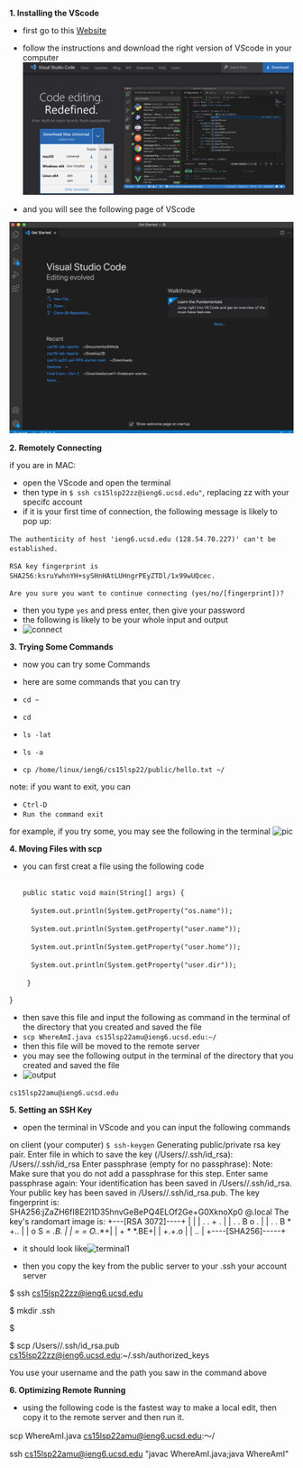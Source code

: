 **1. Installing the VScode**
- first go to this [Website](https://code.visualstudio.com/)
- follow the instructions and download the right version of VScode in your computer
![VScode1](https://github.com/hahacen/lab-report1/blob/main/%E5%B1%8F%E5%B9%95%E5%BF%AB%E7%85%A7%202022-04-10%2017.33.30.png)

- and you will see the following page of VScode

![VScode2](https://github.com/hahacen/lab-report1/blob/main/481649652336_.pic.jpg)

**2. Remotely Connecting**

if you are in MAC:
- open the VScode and open the terminal
- then type in ```$ ssh cs15lsp22zz@ieng6.ucsd.edu"```, replacing zz with your specifc account
- if it is your first time of connection, the following message is likely to pop up:

 ```The authenticity of host 'ieng6.ucsd.edu (128.54.70.227)' can't be established.```
 
 ```RSA key fingerprint is SHA256:ksruYwhnYH+sySHnHAtLUHngrPEyZTDl/1x99wUQcec.```
 
 ```Are you sure you want to continue connecting (yes/no/[fingerprint])?```

- then you type ```yes``` and press enter, then give your password
- the following is likely to be your whole input and output
- ![connect](https://github.com/hahacen/lab-report1/blob/main/%E5%B1%8F%E5%B9%95%E5%BF%AB%E7%85%A7%202022-04-10%2017.45.30.png)


**3. Trying Some Commands**
- now you can try some Commands 
- here are some commands that you can try 

- ```cd ~```
- ```cd```
- ```ls -lat```
- ```ls -a```
- ```cp /home/linux/ieng6/cs15lsp22/public/hello.txt ~/```

note: if you want to exit, you can 
- ```Ctrl-D```
- ```Run the command exit```

for example, if you try some, you may see the following in the terminal
![pic](https://github.com/hahacen/lab-report1/blob/main/471649652063_.pic.jpg)

**4. Moving Files with scp**
- you can first creat a file using the following code
  
  ```class WhereAmI {
  
  public static void main(String[] args) {
  
    System.out.println(System.getProperty("os.name"));
    
    System.out.println(System.getProperty("user.name"));
    
    System.out.println(System.getProperty("user.home"));
    
    System.out.println(System.getProperty("user.dir"));
    
   }
  
}

- then save this file and input the following as command in the terminal of the directory that you created and saved the file
- ```scp WhereAmI.java cs15lsp22amu@ieng6.ucsd.edu:~/```
- then this file will be moved to the remote server
- you may see the following output in the terminal of the directory that you created and saved the file
- ![output](https://github.com/hahacen/cse15l-lab-reports/blob/main/451649647571_.pic.jpg)

```cs15lsp22amu@ieng6.ucsd.edu```



**5. Setting an SSH Key**
- open the terminal in VScode and you can input the following commands


on client (your computer)
```$ ssh-keygen```
Generating public/private rsa key pair.
Enter file in which to save the key (/Users/<user-name>/.ssh/id_rsa): /Users/<user-name>/.ssh/id_rsa
Enter passphrase (empty for no passphrase): 
Note: Make sure that you do not add a passphrase for this step.
Enter same passphrase again: 
Your identification has been saved in /Users/<user-name>/.ssh/id_rsa.
Your public key has been saved in /Users/<user-name>/.ssh/id_rsa.pub.
The key fingerprint is:
SHA256:jZaZH6fI8E2I1D35hnvGeBePQ4ELOf2Ge+G0XknoXp0 <user-name>@<system>.local
The key's randomart image is:
+---[RSA 3072]----+
|                 |
|       . . + .   |
|      . . B o .  |
|     . . B * +.. |
|      o S = *.B. |
|       = = O.*.*+|
|        + * *.BE+|
|           +.+.o |
|             ..  |
+----[SHA256]-----+


- it should look like![terminal1](https://github.com/hahacen/cse15l-lab-reports/blob/main/461649651061_.pic.jpg)

- then you copy the key from the public server to your .ssh your account server
 
$ ssh cs15lsp22zz@ieng6.ucsd.edu
 
<Enter Password>
 
 
$ mkdir .ssh
 
$ <logout>
 

$ scp /Users/<user-name>/.ssh/id_rsa.pub cs15lsp22zz@ieng6.ucsd.edu:~/.ssh/authorized_keys
 
You use your username and the path you saw in the command above

 
 
**6. Optimizing Remote Running**
 
- using the following code is the fastest way to make a local edit, then copy it to the remote server and then run it.
 
 scp WhereAmI.java cs15lsp22amu@ieng6.ucsd.edu:～/
 
 ssh cs15lsp22amu@ieng6.ucsd.edu "javac WhereAmI.java;java WhereAmI"

 
 
 
